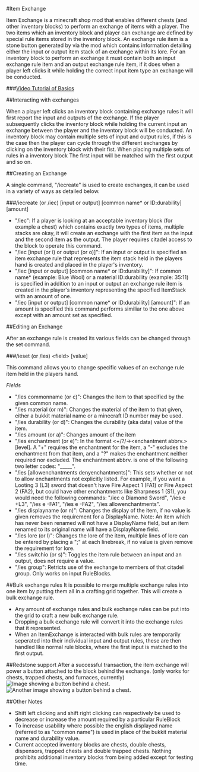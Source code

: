 #Item Exchange

Item Exchange is a minecraft shop mod that enables different chests (and other inventory blocks) to perform an exchange of items with a player. The two items which an inventory block and player can exchange are defined by special rule items stored in the inventory block. An exchange rule item is a stone button generated by via the mod which contains information detailing either the input or output item stack of an exchange within its lore. For an inventory block to perform an exchange it must contain both an input exchange rule item and an output exchange rule item, if it does when a player left clicks it while holding the correct input item type an exchange will be conducted.

###[Video Tutorial of Basics](http://www.youtube.com/watch?v=uLIy3UlvAz0&feature=youtu.be)

##Interacting with exchanges

When a player left clicks an inventory block containing exchange rules it will first report the input and outputs of the exchange. If the player subsequently clicks the inventory block while holding the current input an exchange between the player and the inventory block will be conducted. An inventory block may contain multiple sets of input and output rules, if this is the case then the player can cycle through the different exchanges by clicking on the inventory block with their fist. When placing multiple sets of rules in a inventory block The first input will be matched with the first output and so on.

##Creating an Exchange

A single command, "/iecreate" is used to create exchanges, it can be used in a variety of ways as detailed below.

###/iecreate (or /iec) [input or output] [common name* or ID:durability] [amount]

-  "/iec": If a player is looking at an acceptable inventory block (for example a chest) which contains exactly two types of items, multiple stacks are okay, it will create an exchange with the first item as the input and the second item as the output. The player requires citadel access to the block to operate this command.
-  "/iec [input (or i) or output (or o)]": If an input or output is specified an item exchange rule that represents the item stack held in the players hand is created and placed in the player's inventory.
-  "/iec [input or output] [common name* or ID:durability]": If common name* (example: Blue Wool) or a material ID:durability (example: 35:11) is specified in addition to an input or output an exchange rule item is created in the player's inventory representing the specified ItemStack with an amount of one.
-  "/iec [input or output] [common name* or ID:durability] [amount]": If an amount is specified this command performs similiar to the one above except with an amount set as specified.

##Editing an Exchange

After an exchange rule is created its various fields can be changed through the set command.

###/ieset (or /ies) \<field\> [value]

This command allows you to change specific values of an exchange rule item held in the players hand.

*Fields*

-  "/ies commonname (or c)": Changes the item to that specified by the given common name. 
-  "/ies material (or m)": Changes the material of the item to that given, either a bukkit material name or a minecraft ID number may be used.
-  "/ies durability (or d)": Changes the durability (aka data) value of the item.
-  "/ies amount (or a)": Changes amount of the item
-  "/ies enchantment (or e)": In the format \<+/?/-\>\<enchantment abbrv.\>[level]. A "+" requires the enchantment for the item, a "-" excludes the enchantment from that item, and a "?" makes the enchantment neither required nor excluded. The enchantment abbrv. is one of the following two letter codes: "_____".
-  "/ies [allowenchantments denyenchantments]": This sets whether or not to allow enchantments not explicitly listed. For example, if you want a Looting 3 (L3) sword that doesn't have Fire Aspect 1 (FA1) or Fire Aspect 2 (FA2), but could have other enchantments like Sharpness 1 (S1), you would need the following commands: "/iec o Diamond Sword", "/ies e +L3", "/ies e -FA1", "/ies e -FA2", "/ies allowenchantments".
-  "/ies displayname (or n)": Changes the display of the item, if no value is given removes the requirement for a DisplayName. Note: An item which has never been renamed will not have a DisplayName field, but an item renamed to its original name will have a DisplayName field.
-  "/ies lore (or l)": Changes the lore of the item,  multiple lines of lore can be entered by placing a ";" at each linebreak, if no value is given remove the requirement for lore.
-  "/ies switchio (or s)": Toggles the item rule between an input and an output, does not require a value.
-  "/ies group": Retricts use of the exchange to members of that citadel group. Only works on input RuleBlocks.

##Bulk exchange rules
It is possible to merge multiple exchange rules into one item by putting them all in a crafting grid together. This will create a bulk exchange rule.
-  Any amount of exchange rules and bulk exchange rules can be put into the grid to craft a new bulk exchange rule.
-  Dropping a bulk exchange rule will convert it into the exchange rules that it represented.
-  When an ItemExchange is interacted with bulk rules are temporarily seperated into their individual input and output rules, these are then handled like normal rule blocks, where the first input is matched to the first output.

##Redstone support
After a successful transaction, the item exchange will power a button attached to the block behind the exchange. (only works for chests, trapped chests, and furnaces, currently)
![Image showing a button behind a chest.](http://imgur.com/OQaoaVu.png)
![Another image showing a button behind a chest.](http://imgur.com/nGnu83v.png)

##Other Notes
-  Shift left clicking and shift right clicking can respectively be used to decrease or increase the amount required by a particular RuleBlock
-  To increase usability where possible the english displayed name (referred to as "common name") is used in place of the bukkit material name and durability value.
-  Current accepted inventory blocks are chests, double chests, dispensors, trapped chests and double trapped chests. Nothing prohibits additional inventory blocks from being added except for testing time.
